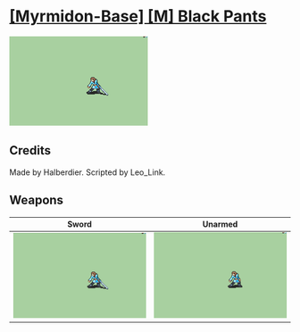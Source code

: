 # [\[Myrmidon-Base\] \[M\] Black Pants](./%5BMyrmidon-Base%5D%20%5BM%5D%20Black%20Pants)

<img src="./1.%20Sword/Sword_000.png" alt="[Myrmidon-Base] [M] Black Pants standing" />

## Credits

Made by Halberdier.
Scripted by Leo_Link.

## Weapons


|Sword |Unarmed |
|  :---: | :---: |
| <img alt="Sword animation" src="./1.%20Sword/Sword.gif" /> | <img alt="Unarmed animation" src="./8.%20Unarmed/Unarmed.gif" /> |
